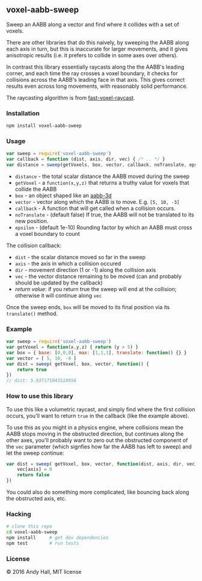 ## voxel-aabb-sweep

Sweep an AABB along a vector and find where it collides with a set of voxels. 

There are other libraries that do this naively, by sweeping the AABB along 
each axis in turn, but this is inaccurate for larger movements, 
and it gives anisotropic results (i.e. it prefers to collide in some axes over others).

In contrast this library essentially raycasts along the the AABB's leading corner, 
and each time the ray crosses a voxel boundary, it checks for collisions across the 
AABB's leading face in that axis. This gives correct results even across long movements,
with reasonably solid performance.
 
The raycasting algorithm is from [fast-voxel-raycast](https://github.com/fenomas/fast-voxel-raycast).

### Installation

```sh
npm install voxel-aabb-sweep
```
    
### Usage

```js
var sweep = require('voxel-aabb-sweep')
var callback = function (dist, axis, dir, vec) { /* .. */ }
var distance = sweep(getVoxels, box, vector, callback, noTranslate, epsilon)
```

 * `distance` - the total scalar distance the AABB moved during the sweep
 * `getVoxel` - a `function(x,y,z)` that returns a truthy value for voxels that collide the AABB
 * `box` - an object shaped like an [aabb-3d](https://github.com/fenomas/aabb-3d)
 * `vector` - vector along which the AABB is to move. E.g. `[5, 10, -3]`
 * `callback` - A function that will get called when a collision occurs.
 * `noTranslate` - (default false) If true, the AABB will not be translated to its new position.
 * `epsilon` - (default 1e-10) Rounding factor by which an AABB must cross a voxel boundary to count

The collision callback:

 * `dist` - the scalar distance moved so far in the sweep
 * `axis` - the axis in which a collision occured
 * `dir` - movement direction (1 or -1) along the collision axis
 * `vec` - the vector distance remaining to be moved (can and probably should be updated by the callback)
 * *return value*: if you return true the sweep will end at the collision; otherwise it will continue along `vec`
 
Once the sweep ends, `box` will be moved to its final position via its `translate()` method.

### Example

```js
var sweep = require('voxel-aabb-sweep')
var getVoxel = function(x,y,z) { return (y > 5) }
var box = { base: [0,0,0], max: [1,1,1], translate: function() {} }
var vector = [ 5, 10, -4 ]
var dist = sweep( getVoxel, box, vector, function() {
    return true
})
// dist: 5.937171043518958
```

### How to use this library

To use this like a volumetric raycast, and simply find where the first collision occurs,
you'll want to return `true` in the callback (like the example above).

To use this as you might in a physics engine, where collisions mean the AABB stops 
moving in the obstructed direction, but continues along the other axes,
you'll probably want to zero out the obstructed component of the `vec` parameter 
(which signfies how far the AABB has left to sweep) and let the sweep continue:

```js
var dist = sweep( getVoxel, box, vector, function(dist, axis, dir, vec) {
    vec[axis] = 0
    return false
})
```

You could also do something more complicated, like bouncing back along the obstructed axis, etc. 

### Hacking

```sh
# clone this repo
cd voxel-aabb-sweep
npm install     # get dev dependencies
npm test        # run tests
```

### License

&copy; 2016 Andy Hall, MIT license
